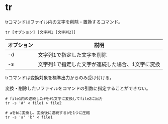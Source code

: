 # tr

trコマンドはファイル内の文字を削除・置換するコマンド。

```
tr [オプション] [文字列1 [文字列2]]
```

| オプション | 説明                                             |
|------------|--------------------------------------------------|
| -d         | 文字列1で指定した文字を削除                      |
| -s         | 文字列1で指定した文字が連続した場合、1文字に変換 |


trコマンドは変換対象を標準出力からのみ受け付ける。

変換・削除したいファイルをコマンドの引数に指定することができない。

```
# file1内の連続した#を#1文字に変換してfile2に出力
tr -s '#' < file1 > file2
```

```
# aをbに変換し、変換後に連続するbを1つに圧縮
tr -s 'a' 'b' < file1
```

